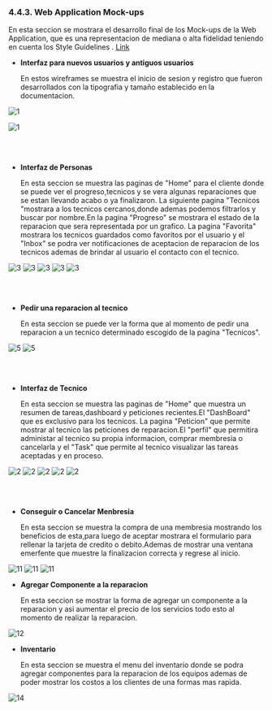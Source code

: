 ### 4.4.3. Web Application Mock-ups

En esta seccion se mostrara el desarrollo final de los Mock-ups de la Web Application, que es una representacion de mediana o alta fidelidad teniendo en cuenta los Style Guidelines . [Link](https://www.figma.com/file/qSyCbAqHOXsX1mVh4EX8yy/Open-Source?type=design&node-id=508%3A838&mode=design&t=c0yzJ4yiEgVpak2m-1)

* __Interfaz para nuevos usuarios y antiguos usuarios__

    En estos wireframes se muestra el inicio de sesion y registro que fueron desarrollados con la tipografia y tamaño establecido en la documentacion.




![1](/Docs/Capitulo%20IV/4.4.%20Web%20Applications%20UX/img/1.1/Login.png)

![1](/Docs/Capitulo%20IV/4.4.%20Web%20Applications%20UX/img/1.1/Register.png)

<br></br>

* __Interfaz de Personas__

    En esta seccion se muestra las paginas de "Home" para el cliente donde se puede ver el progreso,tecnicos y se vera algunas reparaciones que se estan llevando acabo o ya finalizaron. La siguiente pagina "Tecnicos "mostrara a los tecnicos cercanos,donde ademas podemos filtrarlos y buscar por nombre.En la pagina "Progreso" se mostrara el estado de la reparacion que sera representada por un grafico. La pagina "Favorita" mostrara los tecnicos guardados como favoritos por el usuario y  el "Inbox" se podra ver notificaciones de aceptacion de reparacion de los tecnicos ademas de brindar al usuario el contacto con el tecnico.

![3](/Docs/Capitulo%20IV/4.4.%20Web%20Applications%20UX/img/3.3/Home.png)
![3](/Docs/Capitulo%20IV/4.4.%20Web%20Applications%20UX/img/3.3/Home-1.png)
![3](/Docs/Capitulo%20IV/4.4.%20Web%20Applications%20UX/img/3.3/Home-2.png)
![3](/Docs/Capitulo%20IV/4.4.%20Web%20Applications%20UX/img/3.3/Home-3.png)
![3](/Docs/Capitulo%20IV/4.4.%20Web%20Applications%20UX/img/3.3/Home-4.png)

<br></br>

* __Pedir una reparacion al tecnico__

    En esta seccion se puede ver la forma que al momento de pedir una reparacion a un tecnico determinado escogido de la pagina "Tecnicos".

![5](/Docs/Capitulo%20IV/4.4.%20Web%20Applications%20UX/img/5.5/Home-1.png)
![5](/Docs/Capitulo%20IV/4.4.%20Web%20Applications%20UX/img/5.5/Home-2.png)



<br></br>

* __Interfaz de Tecnico__

    En esta seccion se muestra las paginas de "Home" que muestra un resumen de tareas,dashboard y peticiones recientes.El "DashBoard" que es exclusivo para los tecnicos. La pagina "Peticion" que permite mostrar al tecnico las peticiones de reparacion.El "perfil" que permitira administar al tecnico su propia informacion, comprar membresia o cancelarla y el "Task" que permite al tecnico visualizar las tareas aceptadas y en proceso.

![2](/Docs/Capitulo%20IV/4.4.%20Web%20Applications%20UX/img/2.2/Home.png)
![2](/Docs/Capitulo%20IV/4.4.%20Web%20Applications%20UX/img/2.2/Home-1.png)
![2](/Docs/Capitulo%20IV/4.4.%20Web%20Applications%20UX/img/2.2/Home-2.png)
![2](/Docs/Capitulo%20IV/4.4.%20Web%20Applications%20UX/img/2.2/Home-3.png)
![2](/Docs/Capitulo%20IV/4.4.%20Web%20Applications%20UX/img/2.2/Home-4.png)


<br></br>

* __Conseguir o Cancelar Menbresia__

    En esta seccion se muestra la compra de una membresia mostrando los beneficios de esta,para luego de aceptar mostrara el formulario para rellenar la tarjeta de credito o debito.Ademas de mostrar una ventana emerfente que muestre la finalizacion correcta y regrese al inicio.

![11](/Docs/Capitulo%20IV/4.4.%20Web%20Applications%20UX/img/11.11/Home-2.png)
![11](/Docs/Capitulo%20IV/4.4.%20Web%20Applications%20UX/img/11.11/Home-3.png)
![11](/Docs/Capitulo%20IV/4.4.%20Web%20Applications%20UX/img/11.11/Home-4.png)

* __Agregar Componente a la reparacion__

    En esta seccion se mostrar la forma de agregar un componente a la reparacion y asi aumentar el precio de los servicios todo esto al momento de realizar la reparacion.

![12](/Docs/Capitulo%20IV/4.4.%20Web%20Applications%20UX/img/12.12/Home-4.png)

* __Inventario__

    En esta seccion se muestra el menu del inventario donde se podra agregar componentes para la reparacion de los equipos ademas de poder mostrar los costos a los clientes de una formas mas rapida.

![14](/Docs/Capitulo%20IV/4.4.%20Web%20Applications%20UX/img/14.14/Home-2.png)
